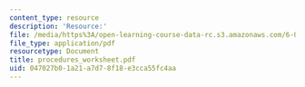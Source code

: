 ```yaml
---
content_type: resource
description: 'Resource:'
file: /media/https%3A/open-learning-course-data-rc.s3.amazonaws.com/6-004-computation-structures-spring-2017/047027b01a21a7d78f18e3cca55fc4aa_procedures_worksheet.pdf
file_type: application/pdf
resourcetype: Document
title: procedures_worksheet.pdf
uid: 047027b0-1a21-a7d7-8f18-e3cca55fc4aa
---
```

